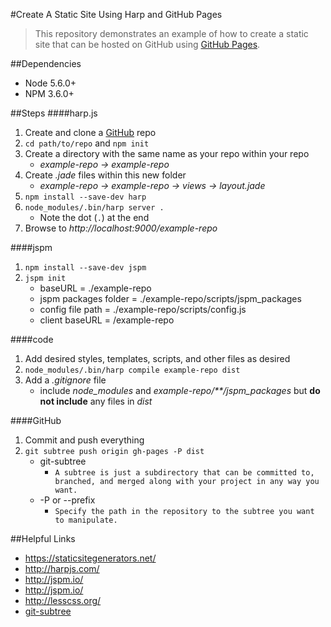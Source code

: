 #Create A Static Site Using Harp and GitHub Pages

> This repository demonstrates an example of how to create a static site that can be hosted on GitHub using [GitHub Pages](http://pages.github.com).

##Dependencies
- Node 5.6.0+
- NPM 3.6.0+

##Steps
####harp.js
1. Create and clone a [GitHub](http://github.com) repo
1. `cd path/to/repo` and `npm init`
1. Create a directory with the same name as your repo within your repo
    - *example-repo -> example-repo*
1. Create *.jade* files within this new folder
    - *example-repo -> example-repo -> views -> layout.jade*
1. `npm install --save-dev harp`
1. `node_modules/.bin/harp server .`
    - Note the dot (`.`) at the end
1. Browse to *http://localhost:9000/example-repo*

####jspm
1. `npm install --save-dev jspm`
1. `jspm init`
    - baseURL = ./example-repo
    - jspm packages folder = ./example-repo/scripts/jspm_packages
    - config file path = ./example-repo/scripts/config.js
    - client baseURL = /example-repo

####code
1. Add desired styles, templates, scripts, and other files as desired
1. `node_modules/.bin/harp compile example-repo dist`
1. Add a *.gitignore* file
    - include *node_modules* and *example-repo/\*\*/jspm_packages* but **do not include** any files in *dist*

####GitHub
1. Commit and push everything
1. `git subtree push origin gh-pages -P dist`
    - git-subtree
    	- `A subtree is just a subdirectory that can be committed to, branched, and merged along with your project in any way you want.`
    - -P or --prefix
    	- `Specify the path in the repository to the subtree you want to manipulate.`

##Helpful Links
- https://staticsitegenerators.net/
- http://harpjs.com/
- http://jspm.io/
- http://jspm.io/
- http://lesscss.org/
- [git-subtree](https://github.com/git/git/blob/master/contrib/subtree/git-subtree.txt)
